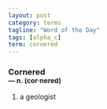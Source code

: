 ```yaml
---
layout: post
category: terms
tagline: "Word of the Day"
tags: [alpha_c]
term: cornered
---
```


<h3>Cornered<br/> <small>&mdash; n. (cor<span>&middot;</span>nered)</small></h3>
<p><ol>
<li>a geologist</li>
</ol></p>
